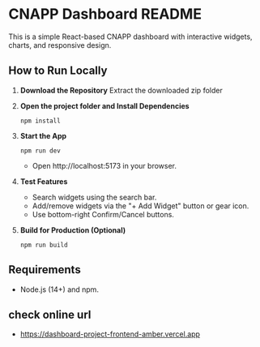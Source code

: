 # CNAPP Dashboard README
This is a simple React-based CNAPP dashboard with interactive widgets, charts, and responsive design.

## How to Run Locally

1. **Download the Repository**
    Extract the downloaded zip folder 

2. **Open the project folder and Install Dependencies**
   ```
   npm install
   ```

3. **Start the App**
   ```
   npm run dev
   ```
   - Open http://localhost:5173 in your browser.

4. **Test Features**
   - Search widgets using the search bar.
   - Add/remove widgets via the "+ Add Widget" button or gear icon.
   - Use bottom-right Confirm/Cancel buttons.

5. **Build for Production (Optional)**
   ```
   npm run build
   ```

## Requirements
- Node.js (14+) and npm.

## check online url
- https://dashboard-project-frontend-amber.vercel.app
